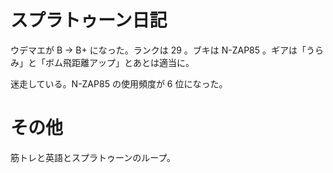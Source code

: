 # スプラトゥーン日記

ウデマエが B → B+ になった。ランクは 29 。ブキは N-ZAP85 。ギアは「うらみ」と「ボム飛距離アップ」とあとは適当に。

迷走している。N-ZAP85 の使用頻度が 6 位になった。

# その他

筋トレと英語とスプラトゥーンのループ。
